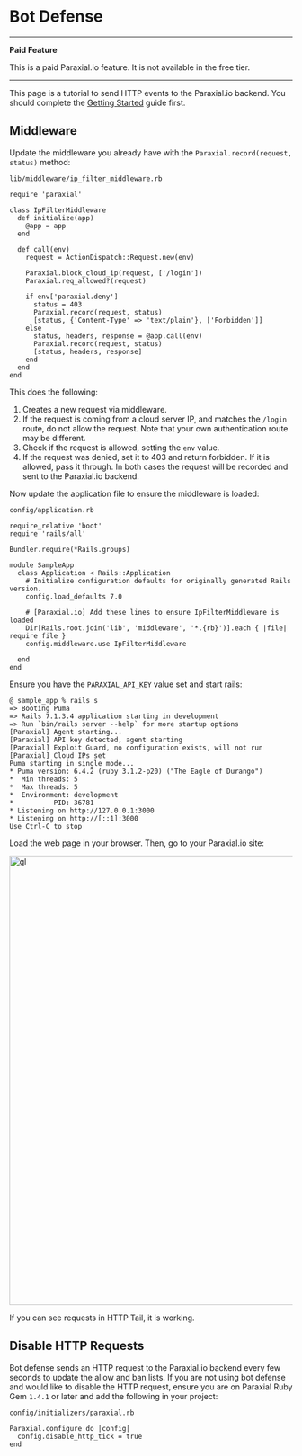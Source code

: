 # Bot Defense

---
**Paid Feature**

This is a paid Paraxial.io feature. It is not available in the free tier.

---

This page is a tutorial to send HTTP events to the Paraxial.io backend. You should complete the [Getting Started](./start.md) guide first. 

## Middleware

Update the middleware you already have with the `Paraxial.record(request, status)` method:

`lib/middleware/ip_filter_middleware.rb`

```
require 'paraxial'

class IpFilterMiddleware
  def initialize(app)
    @app = app
  end

  def call(env)
    request = ActionDispatch::Request.new(env)

    Paraxial.block_cloud_ip(request, ['/login'])
    Paraxial.req_allowed?(request)

    if env['paraxial.deny']
      status = 403
      Paraxial.record(request, status)
      [status, {'Content-Type' => 'text/plain'}, ['Forbidden']]
    else
      status, headers, response = @app.call(env)
      Paraxial.record(request, status)
      [status, headers, response]
    end
  end
end
```

This does the following:

1. Creates a new request via middleware.
2. If the request is coming from a cloud server IP, and matches the `/login` route, do not allow the request. Note that your own authentication route may be different.
3. Check if the request is allowed, setting the `env` value.
4. If the request was denied, set it to 403 and return forbidden. If it is allowed, pass it through. In both cases the request will be recorded and sent to the Paraxial.io backend.

Now update the application file to ensure the middleware is loaded:

`config/application.rb`

```
require_relative 'boot'
require 'rails/all'

Bundler.require(*Rails.groups)

module SampleApp
  class Application < Rails::Application
    # Initialize configuration defaults for originally generated Rails version.
    config.load_defaults 7.0

    # [Paraxial.io] Add these lines to ensure IpFilterMiddleware is loaded
    Dir[Rails.root.join('lib', 'middleware', '*.{rb}')].each { |file| require file }
    config.middleware.use IpFilterMiddleware

  end
end
```

Ensure you have the `PARAXIAL_API_KEY` value set and start rails:

```
@ sample_app % rails s               
=> Booting Puma
=> Rails 7.1.3.4 application starting in development 
=> Run `bin/rails server --help` for more startup options
[Paraxial] Agent starting...
[Paraxial] API key detected, agent starting
[Paraxial] Exploit Guard, no configuration exists, will not run
[Paraxial] Cloud IPs set
Puma starting in single mode...
* Puma version: 6.4.2 (ruby 3.1.2-p20) ("The Eagle of Durango")
*  Min threads: 5
*  Max threads: 5
*  Environment: development
*          PID: 36781
* Listening on http://127.0.0.1:3000
* Listening on http://[::1]:3000
Use Ctrl-C to stop
```

Load the web page in your browser. Then, go to your Paraxial.io site:

<img src="../assets/bot_http.png" alt="gl" width="800"/>

If you can see requests in HTTP Tail, it is working.


## Disable HTTP Requests

Bot defense sends an HTTP request to the Paraxial.io backend every few seconds to update the allow and ban lists. If you are not using bot defense and would like to disable the HTTP request, ensure you are on Paraxial Ruby Gem `1.4.1` or later and add the following in your project: 

`config/initializers/paraxial.rb`

```
Paraxial.configure do |config|
  config.disable_http_tick = true 
end
```

